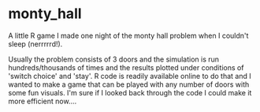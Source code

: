 # monty_hall
 A little R game I made one night of the monty hall problem when I couldn't sleep (nerrrrrd!).

Usually the problem consists of 3 doors and the simulation is run hundreds/thousands of times and the results plotted under conditions of 'switch choice' and 'stay'.
R code is readily available online to do that and I wanted to make a game that can be played with any number of doors with some fun visuals.
I'm sure if I looked back through the code I could make it more efficient now....
